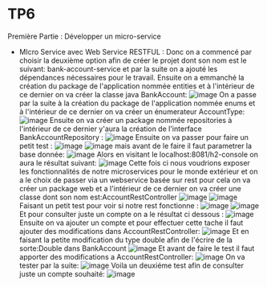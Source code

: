 # TP6
Première Partie : Développer un micro-service
   - MIcro Service avec Web Service RESTFUL :
Donc on a commencé par choisir la deuxième option afin de créer le projet dont son nom est le suivant: bank-account-service  et par la suite on a ajouté les dépendances nécessaires pour le travail.
Ensuite on a emmanché la création du package de l'application nommée entities et à l'intérieur de ce dernier on va créer la classe java BankAccount:
![image](https://github.com/baayaouiimane/TP6/assets/167249908/7cb0b427-7137-4000-b3ac-9d9a186ca894)
On a passe par la suite à la création du package de l'application nommée enums et à l'intérieur de ce dernier on va créer  un énumerateur AccountType:
![image](https://github.com/baayaouiimane/TP6/assets/167249908/2522b998-ab8a-4d3d-9ea9-7bae81a788db)
Ensuite on va créer un package nommée repositories à l'intérieur de ce dernier y'aura la création de l'interface BankAccountRepository :
![image](https://github.com/baayaouiimane/TP6/assets/167249908/4cd51834-8bd1-42f8-8d71-f06da96dbaee)
Ensuite on va passer pour faire un petit test :
![image](https://github.com/baayaouiimane/TP6/assets/167249908/597cd22b-2385-46d2-8b1e-ba6f33cace0e)
![image](https://github.com/baayaouiimane/TP6/assets/167249908/55af515b-60f9-4235-b7f7-9579dc28a8b0)
mais avant de le faire il faut parametrer la base donnée:
![image](https://github.com/baayaouiimane/TP6/assets/167249908/6beb6dfc-bf97-425e-9bbc-49ffb27ad84a)
Alors en visitant le localhost:8081/h2-console on aura le résultat suivant:
![image](https://github.com/baayaouiimane/TP6/assets/167249908/ba156c90-29bb-42a6-b05c-ca6ee19baeea)
Cette fois ci nous voudrions exposer les fonctionnalités de notre microservices pour le monde extérieur et on a le choix de passer via un webservice basée sur rest pour cela on va créer un package web et a l'intérieur de ce dernier on va créer une classe dont son nom est:AccountRestController
![image](https://github.com/baayaouiimane/TP6/assets/167249908/c4d49196-a5d5-4582-a918-2eabc61459de)
![image](https://github.com/baayaouiimane/TP6/assets/167249908/86cd72b2-2fbb-4bc8-b9ea-faadba7f8fc5)
Faisant un petit test pour voir si notre rest fonctionne :
![image](https://github.com/baayaouiimane/TP6/assets/167249908/4b0e1c71-2057-4f9f-bbb1-ed2fd7ad8bcb)
![image](https://github.com/baayaouiimane/TP6/assets/167249908/8c735f69-45a8-4af4-8483-f29fd4807f2d)
Et pour consulter juste un compte  on a le résultat ci dessous :
![image](https://github.com/baayaouiimane/TP6/assets/167249908/3a32e901-c735-4368-8f1b-82dfb175b20d)
Ensuite on va ajouter un compte et pour effectuer cette tache il faut ajouter des modifications dans AccountRestController:
![image](https://github.com/baayaouiimane/TP6/assets/167249908/70d649a7-5a49-46fe-98d7-5de68c609c54)
Et en faisant la petite modification du type double afin de l'écrire de la sorte:Double dans BankAccount
![image](https://github.com/baayaouiimane/TP6/assets/167249908/2175f2eb-88ed-4370-bb97-abe91344da74)
Et avant de faire le test il faut apporter des modifications a AccountRestController:
![image](https://github.com/baayaouiimane/TP6/assets/167249908/af975847-0c39-4949-83a8-f4ca09cb2120)
On va tester par la suite:
![image](https://github.com/baayaouiimane/TP6/assets/167249908/a0e37c7d-9e1d-4d36-a1b0-59a58edd473d)
Voila un deuxiéme test afin de consulter juste un compte souhaité:
![image](https://github.com/baayaouiimane/TP6/assets/167249908/6571e3bb-baa3-4016-9131-8fbbc8a651d0)


